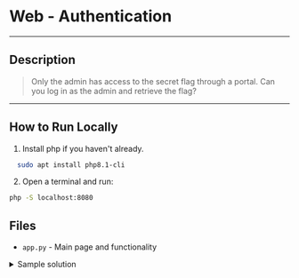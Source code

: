 # Web - Authentication

---

## Description

> Only the admin has access to the secret flag through a portal.
> Can you log in as the admin and retrieve the flag?

---

## How to Run Locally 

1. Install php if you haven't already.

  ```bash
    sudo apt install php8.1-cli
  ```
2. Open a terminal and run:

```bash
php -S localhost:8080
```

## Files
- `app.py` - Main page and functionality

<details>
  <summary>Sample solution</summary>
  Enter "admin" into the user field, then access the protal directly.
</details>
